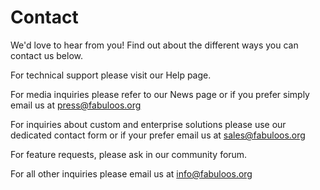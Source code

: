 # Contact

We'd love to hear from you! Find out about the different ways you can contact us below.

For technical support please visit our Help page.

For media inquiries please refer to our News page or if you prefer simply email us at press@fabuloos.org

For inquiries about custom and enterprise solutions please use our dedicated contact form or if your prefer email us at sales@fabuloos.org

For feature requests, please ask in our community forum.

For all other inquiries please email us at info@fabuloos.org